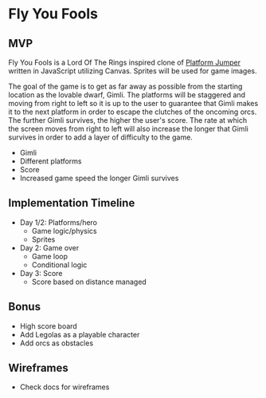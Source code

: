 # Fly You Fools

## MVP
Fly You Fools is a Lord Of The Rings inspired clone of [Platform Jumper](http://platformjumper.com) written in JavaScript utilizing Canvas. Sprites will be used for game images.

The goal of the game is to get as far away as possible from the starting location as the lovable dwarf, Gimli. The platforms will be staggered and moving from right to left so it is up to the user to guarantee that Gimli makes it to the next platform in order to escape the clutches of the oncoming orcs. The further Gimli survives, the higher the user's score. The rate at which the screen moves from right to left will also increase the longer that Gimli survives in order to add a layer of difficulty to the game.

- Gimli
- Different platforms
- Score
- Increased game speed the longer Gimli survives

## Implementation Timeline
- Day 1/2: Platforms/hero
  - Game logic/physics
  - Sprites
- Day 2: Game over
  - Game loop
  - Conditional logic
- Day 3: Score
    - Score based on distance managed

## Bonus     
- High score board
- Add Legolas as a playable character
- Add orcs as obstacles

## Wireframes
- Check docs for wireframes

